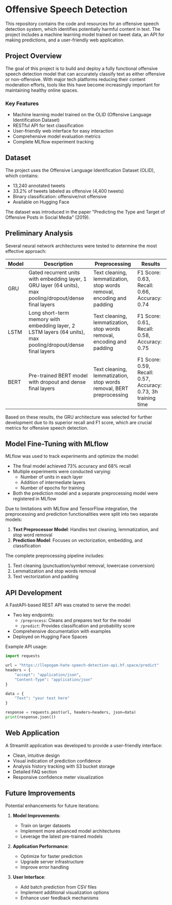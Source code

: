 # Offensive Speech Detection

This repository contains the code and resources for an offensive speech detection system, which identifies potentially harmful content in text. The project includes a machine learning model trained on tweet data, an API for making predictions, and a user-friendly web application.

## Project Overview

The goal of this project is to build and deploy a fully functional offensive speech detection model that can accurately classify text as either offensive or non-offensive. With major tech platforms reducing their content moderation efforts, tools like this have become increasingly important for maintaining healthy online spaces.

### Key Features

- Machine learning model trained on the OLID (Offensive Language Identification Dataset)
- RESTful API for text classification
- User-friendly web interface for easy interaction
- Comprehensive model evaluation metrics
- Complete MLflow experiment tracking

## Dataset

The project uses the Offensive Language Identification Dataset (OLID), which contains:
- 13,240 annotated tweets
- 33.2% of tweets labeled as offensive (4,400 tweets)
- Binary classification: offensive/not offensive
- Available on Hugging Face

The dataset was introduced in the paper "Predicting the Type and Target of Offensive Posts in Social Media" (2019).

## Preliminary Analysis

Several neural network architectures were tested to determine the most effective approach:

| Model | Description | Preprocessing | Results |
|-------|-------------|---------------|---------|
| GRU | Gated recurrent units with embedding layer, 1 GRU layer (64 units), max pooling/dropout/dense final layers | Text cleaning, lemmatization, stop words removal, encoding and padding | F1 Score: 0.63, Recall: 0.66, Accuracy: 0.74 |
| LSTM | Long short-term memory with embedding layer, 2 LSTM layers (64 units), max pooling/dropout/dense final layers | Text cleaning, lemmatization, stop words removal, encoding and padding | F1 Score: 0.61, Recall: 0.58, Accuracy: 0.75 |
| BERT | Pre-trained BERT model with dropout and dense final layers | Text cleaning, lemmatization, stop words removal, BERT preprocessing | F1 Score: 0.59, Recall: 0.57, Accuracy: 0.73, 3h training time |

Based on these results, the GRU architecture was selected for further development due to its superior recall and F1 score, which are crucial metrics for offensive speech detection.

## Model Fine-Tuning with MLflow

MLflow was used to track experiments and optimize the model:

- The final model achieved 73% accuracy and 68% recall
- Multiple experiments were conducted varying:
  - Number of units in each layer
  - Addition of intermediate layers
  - Number of epochs for training
- Both the prediction model and a separate preprocessing model were registered in MLflow

Due to limitations with MLflow and TensorFlow integration, the preprocessing and prediction functionalities were split into two separate models:
1. **Text Preprocessor Model**: Handles text cleaning, lemmatization, and stop word removal
2. **Prediction Model**: Focuses on vectorization, embedding, and classification

The complete preprocessing pipeline includes:
1. Text cleaning (punctuation/symbol removal, lowercase conversion)
2. Lemmatization and stop words removal
3. Text vectorization and padding

## API Development

A FastAPI-based REST API was created to serve the model:

- Two key endpoints:
  - `/preprocess`: Cleans and prepares text for the model
  - `/predict`: Provides classification and probability score
- Comprehensive documentation with examples
- Deployed on Hugging Face Spaces

Example API usage:
```python
import requests

url = "https://llepogam-hate-speech-detection-api.hf.space/predict"
headers = {
    "accept": "application/json",
    "Content-Type": "application/json"
}

data = {
    "Text": "your text here"
}

response = requests.post(url, headers=headers, json=data)
print(response.json())
```

## Web Application

A Streamlit application was developed to provide a user-friendly interface:

- Clean, intuitive design
- Visual indication of prediction confidence
- Analysis history tracking with S3 bucket storage
- Detailed FAQ section
- Responsive confidence meter visualization


## Future Improvements

Potential enhancements for future iterations:

1. **Model Improvements**:
   - Train on larger datasets
   - Implement more advanced model architectures
   - Leverage the latest pre-trained models

2. **Application Performance**:
   - Optimize for faster prediction
   - Upgrade server infrastructure
   - Improve error handling

3. **User Interface**:
   - Add batch prediction from CSV files
   - Implement additional visualization options
   - Enhance user feedback mechanisms

